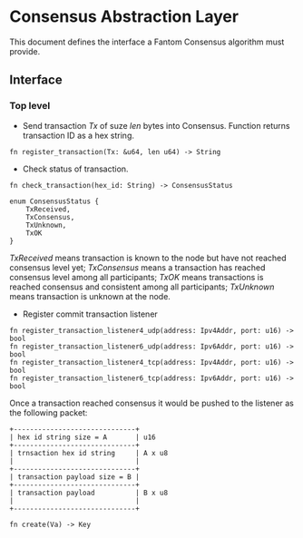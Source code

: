 # Consensus Abstraction Layer

This document defines the interface a Fantom Consensus algorithm must provide.

## Interface

### Top level

* Send transaction *Tx* of suze *len* bytes into Consensus. Function returns transaction ID as a hex string.
```
fn register_transaction(Tx: &u64, len u64) -> String
```

* Check status of transaction.
```
fn check_transaction(hex_id: String) -> ConsensusStatus
```

```
enum ConsensusStatus {
    TxReceived,
    TxConsensus,
    TxUnknown,
    TxOK
}
```
*TxReceived* means transaction is known to the node but have not reached consensus level yet;
*TxConsensus* means a transaction has reached consensus level among all participants;
*TxOK* means transactions is reached consensus and consistent among all participants;
*TxUnknown* means transaction is unknown at the node.


* Register commit transaction listener
```
fn register_transaction_listener4_udp(address: Ipv4Addr, port: u16) -> bool
fn register_transaction_listener6_udp(address: Ipv6Addr, port: u16) -> bool
fn register_transaction_listener4_tcp(address: Ipv4Addr, port: u16) -> bool
fn register_transaction_listener6_tcp(address: Ipv6Addr, port: u16) -> bool
```

Once a transaction reached consensus it would be pushed to the listener as the following packet:
```
+------------------------------+
| hex id string size = A       | u16
+------------------------------+
| trnsaction hex id string     | A x u8
|                              |
+------------------------------+
| transaction payload size = B |
+------------------------------+
| transaction payload          | B x u8
|                              |
+------------------------------+
```


```
fn create(Va) -> Key
```

